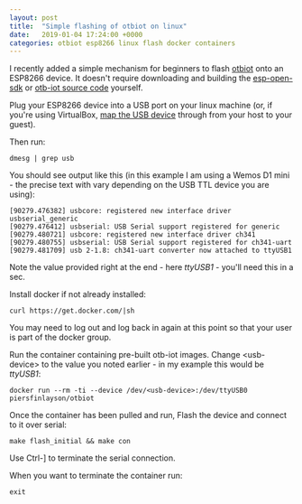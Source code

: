 ```yaml
---
layout: post
title:  "Simple flashing of otbiot on linux"
date:   2019-01-04 17:24:00 +0000
categories: otbiot esp8266 linux flash docker containers
---
```


I recently added a simple mechanism for beginners to flash [otbiot](https://otb-iot.readthedocs.io/en/latest/)  onto an ESP8266 device.  It doesn't require downloading and building the [esp-open-sdk](https://github.com/pfalcon/esp-open-sdk) or [otb-iot source code](https://github.com/piersfinlayson/otb-iot) yourself.

Plug your ESP8266 device into a USB port on your linux machine (or, if you're using VirtualBox, [map the USB device](https://www.eltima.com/article/virtualbox-usb-passthrough/) through from your host to your guest).

Then run:

```
dmesg | grep usb
```

You should see output like this (in this example I am using a Wemos D1 mini - the precise text with vary depending on the USB TTL device you are using):

```
[90279.476382] usbcore: registered new interface driver usbserial_generic
[90279.476412] usbserial: USB Serial support registered for generic
[90279.480721] usbcore: registered new interface driver ch341
[90279.480755] usbserial: USB Serial support registered for ch341-uart
[90279.481709] usb 2-1.8: ch341-uart converter now attached to ttyUSB1
```

Note the value provided right at the end - here *ttyUSB1* - you'll need this in a sec.


Install docker if not already installed:

```
curl https://get.docker.com/|sh
```

You may need to log out and log back in again at this point so that your user is part of the docker group.

Run the container containing pre-built otb-iot images.  Change \<usb-device\> to the value you noted earlier - in my example this would be *ttyUSB1*:

```
docker run --rm -ti --device /dev/<usb-device>:/dev/ttyUSB0 piersfinlayson/otbiot
```

Once the container has been pulled and run, Flash the device and connect to it over serial:

```
make flash_initial && make con
```

Use Ctrl-] to terminate the serial connection.

When you want to terminate the container run:

```
exit
```

